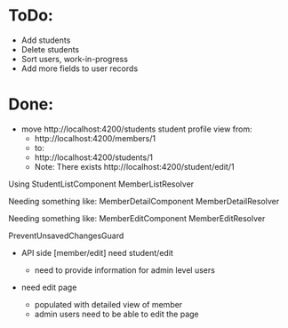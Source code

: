 # ToDo:

- Add students
- Delete students
- Sort users, work-in-progress
- Add more fields to user records

# Done:

- move http://localhost:4200/students student profile view from:
  - http://localhost:4200/members/1
  - to:
  - http://localhost:4200/students/1
  - Note: There exists http://localhost:4200/student/edit/1

Using
StudentListComponent
MemberListResolver

Needing something like:
MemberDetailComponent
MemberDetailResolver

Needing something like:
MemberEditComponent
MemberEditResolver

PreventUnsavedChangesGuard

- API side [member/edit] need student/edit
  - need to provide information for admin level users


- need edit page
  - populated with detailed view of member
  - admin users need to be able to edit the page